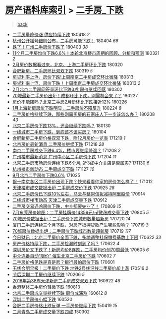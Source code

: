 [房产语料库索引](../../README.md)  > [二手房_下跌](二手房_下跌.md)
====
> [back](../README.md)

- [二手房量降价涨 供应持续下跌](http://jkwz.applinzi.com/ittc/7093173166174372881.html#%E4%BA%8C%E6%89%8B%E6%88%BF%E9%87%8F%E9%99%8D%E4%BB%B7%E6%B6%A8+%E4%BE%9B%E5%BA%94%E6%8C%81%E7%BB%AD%E4%B8%8B%E8%B7%8C) 180418 *2* 
- [杭州公开摇号细则公布，二手房可能下跌！](http://jkwz.applinzi.com/ittc/7088250502771115019.html#%E6%9D%AD%E5%B7%9E%E5%85%AC%E5%BC%80%E6%91%87%E5%8F%B7%E7%BB%86%E5%88%99%E5%85%AC%E5%B8%83%EF%BC%8C%E4%BA%8C%E6%89%8B%E6%88%BF%E5%8F%AF%E8%83%BD%E4%B8%8B%E8%B7%8C%EF%BC%81) 180404 *66* 
- [跌了！广州二手房价下跌了](http://jkwz.applinzi.com/ittc/7087827519564940304.html#%E8%B7%8C%E4%BA%86%EF%BC%81%E5%B9%BF%E5%B7%9E%E4%BA%8C%E6%89%8B%E6%88%BF%E4%BB%B7%E4%B8%8B%E8%B7%8C%E4%BA%86) 180403 *38* 
- [11个月二手房均价下跌6.6%！本轮北京楼市周期的回顾、分析和预测](http://jkwz.applinzi.com/ittc/7082979121640768523.html#11%E4%B8%AA%E6%9C%88%E4%BA%8C%E6%89%8B%E6%88%BF%E5%9D%87%E4%BB%B7%E4%B8%8B%E8%B7%8C6.6%25%EF%BC%81%E6%9C%AC%E8%BD%AE%E5%8C%97%E4%BA%AC%E6%A5%BC%E5%B8%82%E5%91%A8%E6%9C%9F%E7%9A%84%E5%9B%9E%E9%A1%BE%E3%80%81%E5%88%86%E6%9E%90%E5%92%8C%E9%A2%84%E6%B5%8B) 180321 *2* 
- [2月房价数据看过来，北京、上海二手房环比下跌](http://jkwz.applinzi.com/ittc/7082470864509731847.html#2%E6%9C%88%E6%88%BF%E4%BB%B7%E6%95%B0%E6%8D%AE%E7%9C%8B%E8%BF%87%E6%9D%A5%EF%BC%8C%E5%8C%97%E4%BA%AC%E3%80%81%E4%B8%8A%E6%B5%B7%E4%BA%8C%E6%89%8B%E6%88%BF%E7%8E%AF%E6%AF%94%E4%B8%8B%E8%B7%8C) 180320  
- [合肥新房、二手房环比双双下跌](http://jkwz.applinzi.com/ittc/7082328685954991115.html#%E5%90%88%E8%82%A5%E6%96%B0%E6%88%BF%E3%80%81%E4%BA%8C%E6%89%8B%E6%88%BF%E7%8E%AF%E6%AF%94%E5%8F%8C%E5%8F%8C%E4%B8%8B%E8%B7%8C) 180319 *5* 
- [房贷利率上浮，房价下跌!上周南京二手房成交环比微降](http://jkwz.applinzi.com/ittc/7079959802791068682.html#%E6%88%BF%E8%B4%B7%E5%88%A9%E7%8E%87%E4%B8%8A%E6%B5%AE%EF%BC%8C%E6%88%BF%E4%BB%B7%E4%B8%8B%E8%B7%8C%21%E4%B8%8A%E5%91%A8%E5%8D%97%E4%BA%AC%E4%BA%8C%E6%89%8B%E6%88%BF%E6%88%90%E4%BA%A4%E7%8E%AF%E6%AF%94%E5%BE%AE%E9%99%8D) 180313  
- [房贷利率上浮，房价下跌！上周南京二手房成交环比微降](http://jkwz.applinzi.com/ittc/7079887818585539594.html#%E6%88%BF%E8%B4%B7%E5%88%A9%E7%8E%87%E4%B8%8A%E6%B5%AE%EF%BC%8C%E6%88%BF%E4%BB%B7%E4%B8%8B%E8%B7%8C%EF%BC%81%E4%B8%8A%E5%91%A8%E5%8D%97%E4%BA%AC%E4%BA%8C%E6%89%8B%E6%88%BF%E6%88%90%E4%BA%A4%E7%8E%AF%E6%AF%94%E5%BE%AE%E9%99%8D) 180313 *2* 
- [2月北京二手房网签量环比下跌3成 房价继续回落](http://jkwz.applinzi.com/ittc/7075879017704326161.html#2%E6%9C%88%E5%8C%97%E4%BA%AC%E4%BA%8C%E6%89%8B%E6%88%BF%E7%BD%91%E7%AD%BE%E9%87%8F%E7%8E%AF%E6%AF%94%E4%B8%8B%E8%B7%8C3%E6%88%90+%E6%88%BF%E4%BB%B7%E7%BB%A7%E7%BB%AD%E5%9B%9E%E8%90%BD) 180302  
- [70城最新二手房价出炉！成都环比下跌，刚需机会来了？](http://jkwz.applinzi.com/ittc/7074713309108765702.html#70%E5%9F%8E%E6%9C%80%E6%96%B0%E4%BA%8C%E6%89%8B%E6%88%BF%E4%BB%B7%E5%87%BA%E7%82%89%EF%BC%81%E6%88%90%E9%83%BD%E7%8E%AF%E6%AF%94%E4%B8%8B%E8%B7%8C%EF%BC%8C%E5%88%9A%E9%9C%80%E6%9C%BA%E4%BC%9A%E6%9D%A5%E4%BA%86%EF%BC%9F) 180227  
- [房价不能降吗？北京二手房2月份环比下跌接近12%](http://jkwz.applinzi.com/ittc/7074444067230712849.html#%E6%88%BF%E4%BB%B7%E4%B8%8D%E8%83%BD%E9%99%8D%E5%90%97%EF%BC%9F%E5%8C%97%E4%BA%AC%E4%BA%8C%E6%89%8B%E6%88%BF2%E6%9C%88%E4%BB%BD%E7%8E%AF%E6%AF%94%E4%B8%8B%E8%B7%8C%E6%8E%A5%E8%BF%9112%25) 180226  
- [1月上海新房房价下跌明显，二手房价不降反升](http://jkwz.applinzi.com/ittc/7073613312753665031.html#1%E6%9C%88%E4%B8%8A%E6%B5%B7%E6%96%B0%E6%88%BF%E6%88%BF%E4%BB%B7%E4%B8%8B%E8%B7%8C%E6%98%8E%E6%98%BE%EF%BC%8C%E4%BA%8C%E6%89%8B%E6%88%BF%E4%BB%B7%E4%B8%8D%E9%99%8D%E5%8F%8D%E5%8D%87) 180224 *8* 
- [二手房价格持续下跌，那些刚需买房的石家庄人下一步该怎么办？](http://jkwz.applinzi.com/ittc/7067826063478883339.html#%E4%BA%8C%E6%89%8B%E6%88%BF%E4%BB%B7%E6%A0%BC%E6%8C%81%E7%BB%AD%E4%B8%8B%E8%B7%8C%EF%BC%8C%E9%82%A3%E4%BA%9B%E5%88%9A%E9%9C%80%E4%B9%B0%E6%88%BF%E7%9A%84%E7%9F%B3%E5%AE%B6%E5%BA%84%E4%BA%BA%E4%B8%8B%E4%B8%80%E6%AD%A5%E8%AF%A5%E6%80%8E%E4%B9%88%E5%8A%9E%EF%BC%9F) 180208 *43* 
- [北京二手房价下跌13%，还会继续下跌吗？](http://jkwz.applinzi.com/ittc/7064398406661702673.html#%E5%8C%97%E4%BA%AC%E4%BA%8C%E6%89%8B%E6%88%BF%E4%BB%B7%E4%B8%8B%E8%B7%8C13%25%EF%BC%8C%E8%BF%98%E4%BC%9A%E7%BB%A7%E7%BB%AD%E4%B8%8B%E8%B7%8C%E5%90%97%EF%BC%9F) 180130  
- [一线城市二手房下跌，到底该不该买房？](http://jkwz.applinzi.com/ittc/7054671022698005515.html#%E4%B8%80%E7%BA%BF%E5%9F%8E%E5%B8%82%E4%BA%8C%E6%89%8B%E6%88%BF%E4%B8%8B%E8%B7%8C%EF%BC%8C%E5%88%B0%E5%BA%95%E8%AF%A5%E4%B8%8D%E8%AF%A5%E4%B9%B0%E6%88%BF%EF%BC%9F) 180104  
- [合肥新房二手房价格双双下跌，附12月房价一览表](http://jkwz.applinzi.com/ittc/7048813770292331537.html#%E5%90%88%E8%82%A5%E6%96%B0%E6%88%BF%E4%BA%8C%E6%89%8B%E6%88%BF%E4%BB%B7%E6%A0%BC%E5%8F%8C%E5%8F%8C%E4%B8%8B%E8%B7%8C%EF%BC%8C%E9%99%8412%E6%9C%88%E6%88%BF%E4%BB%B7%E4%B8%80%E8%A7%88%E8%A1%A8) 171219 *1* 
- [北京房价最新消息 二手房价继续下跌](http://jkwz.applinzi.com/ittc/7048385846112158737.html#%E5%8C%97%E4%BA%AC%E6%88%BF%E4%BB%B7%E6%9C%80%E6%96%B0%E6%B6%88%E6%81%AF+%E4%BA%8C%E6%89%8B%E6%88%BF%E4%BB%B7%E7%BB%A7%E7%BB%AD%E4%B8%8B%E8%B7%8C) 171218 *28* 
- [南京二手房成交下跌6.4%，楼市要继续降温？](http://jkwz.applinzi.com/ittc/7044487148974113808.html#%E5%8D%97%E4%BA%AC%E4%BA%8C%E6%89%8B%E6%88%BF%E6%88%90%E4%BA%A4%E4%B8%8B%E8%B7%8C6.4%25%EF%BC%8C%E6%A5%BC%E5%B8%82%E8%A6%81%E7%BB%A7%E7%BB%AD%E9%99%8D%E6%B8%A9%EF%BC%9F) 171208 *2* 
- [广州楼市最新消息 广州中心区二手房价下跌](http://jkwz.applinzi.com/ittc/7043225038969373712.html#%E5%B9%BF%E5%B7%9E%E6%A5%BC%E5%B8%82%E6%9C%80%E6%96%B0%E6%B6%88%E6%81%AF+%E5%B9%BF%E5%B7%9E%E4%B8%AD%E5%BF%83%E5%8C%BA%E4%BA%8C%E6%89%8B%E6%88%BF%E4%BB%B7%E4%B8%8B%E8%B7%8C) 171204 *11* 
- [北京二手房市场房价连续下跌6个月, 近3成中介关店是否属实?](http://jkwz.applinzi.com/ittc/7041780467559302160.html#%E5%8C%97%E4%BA%AC%E4%BA%8C%E6%89%8B%E6%88%BF%E5%B8%82%E5%9C%BA%E6%88%BF%E4%BB%B7%E8%BF%9E%E7%BB%AD%E4%B8%8B%E8%B7%8C6%E4%B8%AA%E6%9C%88%2C+%E8%BF%913%E6%88%90%E4%B8%AD%E4%BB%8B%E5%85%B3%E5%BA%97%E6%98%AF%E5%90%A6%E5%B1%9E%E5%AE%9E%3F) 171130 *6* 
- [杭州楼市新动态 二手房成交下跌](http://jkwz.applinzi.com/ittc/7040592609402160145.html#%E6%9D%AD%E5%B7%9E%E6%A5%BC%E5%B8%82%E6%96%B0%E5%8A%A8%E6%80%81+%E4%BA%8C%E6%89%8B%E6%88%BF%E6%88%90%E4%BA%A4%E4%B8%8B%E8%B7%8C) 171127 *10* 
- [9月北京二手房价下跌0.6%](http://jkwz.applinzi.com/ittc/7028271859706102801.html#9%E6%9C%88%E5%8C%97%E4%BA%AC%E4%BA%8C%E6%89%8B%E6%88%BF%E4%BB%B7%E4%B8%8B%E8%B7%8C0.6%25) 171025  
- [银十南京各区二手房价出现下跌？快来看看你家的房价怎么样了！](http://jkwz.applinzi.com/ittc/7023493598652400656.html#%E9%93%B6%E5%8D%81%E5%8D%97%E4%BA%AC%E5%90%84%E5%8C%BA%E4%BA%8C%E6%89%8B%E6%88%BF%E4%BB%B7%E5%87%BA%E7%8E%B0%E4%B8%8B%E8%B7%8C%EF%BC%9F%E5%BF%AB%E6%9D%A5%E7%9C%8B%E7%9C%8B%E4%BD%A0%E5%AE%B6%E7%9A%84%E6%88%BF%E4%BB%B7%E6%80%8E%E4%B9%88%E6%A0%B7%E4%BA%86%EF%BC%81) 171012  
- [天津楼市成交数据出炉 二手房成交价下跌](http://jkwz.applinzi.com/ittc/7017197995626595345.html#%E5%A4%A9%E6%B4%A5%E6%A5%BC%E5%B8%82%E6%88%90%E4%BA%A4%E6%95%B0%E6%8D%AE%E5%87%BA%E7%82%89+%E4%BA%8C%E6%89%8B%E6%88%BF%E6%88%90%E4%BA%A4%E4%BB%B7%E4%B8%8B%E8%B7%8C) 170925 *28* 
- [北京二手房价已下跌10%左右，马云与蔡崇信拟减持阿里股份](http://jkwz.applinzi.com/ittc/7013192310161146640.html#%E5%8C%97%E4%BA%AC%E4%BA%8C%E6%89%8B%E6%88%BF%E4%BB%B7%E5%B7%B2%E4%B8%8B%E8%B7%8C10%25%E5%B7%A6%E5%8F%B3%EF%BC%8C%E9%A9%AC%E4%BA%91%E4%B8%8E%E8%94%A1%E5%B4%87%E4%BF%A1%E6%8B%9F%E5%87%8F%E6%8C%81%E9%98%BF%E9%87%8C%E8%82%A1%E4%BB%BD) 170914  
- [二线城市楼市动态 天津二手房成交量下跌](http://jkwz.applinzi.com/ittc/7012415735257891600.html#%E4%BA%8C%E7%BA%BF%E5%9F%8E%E5%B8%82%E6%A5%BC%E5%B8%82%E5%8A%A8%E6%80%81+%E5%A4%A9%E6%B4%A5%E4%BA%8C%E6%89%8B%E6%88%BF%E6%88%90%E4%BA%A4%E9%87%8F%E4%B8%8B%E8%B7%8C) 170912  
- [二手房交易遇冷房价下跌，中介都要失业了！](http://jkwz.applinzi.com/ittc/6999841664045417488.html#%E4%BA%8C%E6%89%8B%E6%88%BF%E4%BA%A4%E6%98%93%E9%81%87%E5%86%B7%E6%88%BF%E4%BB%B7%E4%B8%8B%E8%B7%8C%EF%BC%8C%E4%B8%AD%E4%BB%8B%E9%83%BD%E8%A6%81%E5%A4%B1%E4%B8%9A%E4%BA%86%EF%BC%81) 170809 *15* 
- [7月东莞房价地图：二手房挂牌价14359元/㎡微涨成交量下跌](http://jkwz.applinzi.com/ittc/6998381178581943312.html#7%E6%9C%88%E4%B8%9C%E8%8E%9E%E6%88%BF%E4%BB%B7%E5%9C%B0%E5%9B%BE%EF%BC%9A%E4%BA%8C%E6%89%8B%E6%88%BF%E6%8C%82%E7%89%8C%E4%BB%B714359%E5%85%83%2F%E3%8E%A1%E5%BE%AE%E6%B6%A8%E6%88%90%E4%BA%A4%E9%87%8F%E4%B8%8B%E8%B7%8C) 170805 *5* 
- [70城房价数据出炉：二手房价下跌城市数量超新房](http://jkwz.applinzi.com/ittc/6992304656775382032.html#70%E5%9F%8E%E6%88%BF%E4%BB%B7%E6%95%B0%E6%8D%AE%E5%87%BA%E7%82%89%EF%BC%9A%E4%BA%8C%E6%89%8B%E6%88%BF%E4%BB%B7%E4%B8%8B%E8%B7%8C%E5%9F%8E%E5%B8%82%E6%95%B0%E9%87%8F%E8%B6%85%E6%96%B0%E6%88%BF) 170720 *14* 
- [厦门二手房连续三个月下跌，对房产抵押贷款产生哪些影响？](http://jkwz.applinzi.com/ittc/6992152374318466065.html#%E5%8E%A6%E9%97%A8%E4%BA%8C%E6%89%8B%E6%88%BF%E8%BF%9E%E7%BB%AD%E4%B8%89%E4%B8%AA%E6%9C%88%E4%B8%8B%E8%B7%8C%EF%BC%8C%E5%AF%B9%E6%88%BF%E4%BA%A7%E6%8A%B5%E6%8A%BC%E8%B4%B7%E6%AC%BE%E4%BA%A7%E7%94%9F%E5%93%AA%E4%BA%9B%E5%BD%B1%E5%93%8D%EF%BC%9F) 170719 *3* 
- [70城房价数据出炉：二手房价下跌城市数量超新房](http://jkwz.applinzi.com/ittc/6991797846565979153.html#70%E5%9F%8E%E6%88%BF%E4%BB%B7%E6%95%B0%E6%8D%AE%E5%87%BA%E7%82%89%EF%BC%9A%E4%BA%8C%E6%89%8B%E6%88%BF%E4%BB%B7%E4%B8%8B%E8%B7%8C%E5%9F%8E%E5%B8%82%E6%95%B0%E9%87%8F%E8%B6%85%E6%96%B0%E6%88%BF) 170719 *117* 
- [今日财讯：北京二手房价全面下跌，多地调整社保缴费基数上下限](http://jkwz.applinzi.com/ittc/6982025713681957892.html#%E4%BB%8A%E6%97%A5%E8%B4%A2%E8%AE%AF%EF%BC%9A%E5%8C%97%E4%BA%AC%E4%BA%8C%E6%89%8B%E6%88%BF%E4%BB%B7%E5%85%A8%E9%9D%A2%E4%B8%8B%E8%B7%8C%EF%BC%8C%E5%A4%9A%E5%9C%B0%E8%B0%83%E6%95%B4%E7%A4%BE%E4%BF%9D%E7%BC%B4%E8%B4%B9%E5%9F%BA%E6%95%B0%E4%B8%8A%E4%B8%8B%E9%99%90) 170622 *33* 
- [房产价格持续下跌，二手房捡漏时刻到了吗？](http://jkwz.applinzi.com/ittc/6981993212473246725.html#%E6%88%BF%E4%BA%A7%E4%BB%B7%E6%A0%BC%E6%8C%81%E7%BB%AD%E4%B8%8B%E8%B7%8C%EF%BC%8C%E4%BA%8C%E6%89%8B%E6%88%BF%E6%8D%A1%E6%BC%8F%E6%97%B6%E5%88%BB%E5%88%B0%E4%BA%86%E5%90%97%EF%BC%9F) 170622 *4* 
- [深圳房价又下跌了！新房均价8连跌，二手房均价创70周最低](http://jkwz.applinzi.com/ittc/6975710773308294148.html#%E6%B7%B1%E5%9C%B3%E6%88%BF%E4%BB%B7%E5%8F%88%E4%B8%8B%E8%B7%8C%E4%BA%86%EF%BC%81%E6%96%B0%E6%88%BF%E5%9D%87%E4%BB%B78%E8%BF%9E%E8%B7%8C%EF%BC%8C%E4%BA%8C%E6%89%8B%E6%88%BF%E5%9D%87%E4%BB%B7%E5%88%9B70%E5%91%A8%E6%9C%80%E4%BD%8E) 170605 *6* 
- [中介连番自动“限价” 催生北京二手房价下跌](http://jkwz.applinzi.com/ittc/6974659497489335301.html#%E4%B8%AD%E4%BB%8B%E8%BF%9E%E7%95%AA%E8%87%AA%E5%8A%A8%E2%80%9C%E9%99%90%E4%BB%B7%E2%80%9D+%E5%82%AC%E7%94%9F%E5%8C%97%E4%BA%AC%E4%BA%8C%E6%89%8B%E6%88%BF%E4%BB%B7%E4%B8%8B%E8%B7%8C) 170602 *7* 
- [二手房价格见跌是喜是悲？银行最怕房价下跌](http://jkwz.applinzi.com/ittc/6974134001861133316.html#%E4%BA%8C%E6%89%8B%E6%88%BF%E4%BB%B7%E6%A0%BC%E8%A7%81%E8%B7%8C%E6%98%AF%E5%96%9C%E6%98%AF%E6%82%B2%EF%BC%9F%E9%93%B6%E8%A1%8C%E6%9C%80%E6%80%95%E6%88%BF%E4%BB%B7%E4%B8%8B%E8%B7%8C) 170601  
- [无线合肥早报｜二手房价下跌 地铁2号线沿线二手房价却上涨](http://jkwz.applinzi.com/ittc/6968153539711861764.html#%E6%97%A0%E7%BA%BF%E5%90%88%E8%82%A5%E6%97%A9%E6%8A%A5%EF%BD%9C%E4%BA%8C%E6%89%8B%E6%88%BF%E4%BB%B7%E4%B8%8B%E8%B7%8C+%E5%9C%B0%E9%93%812%E5%8F%B7%E7%BA%BF%E6%B2%BF%E7%BA%BF%E4%BA%8C%E6%89%8B%E6%88%BF%E4%BB%B7%E5%8D%B4%E4%B8%8A%E6%B6%A8) 170516 *2* 
- [节后深圳二手房价继续下跌](http://jkwz.applinzi.com/ittc/6931603857938580485.html#%E8%8A%82%E5%90%8E%E6%B7%B1%E5%9C%B3%E4%BA%8C%E6%89%8B%E6%88%BF%E4%BB%B7%E7%BB%A7%E7%BB%AD%E4%B8%8B%E8%B7%8C) 170206 *5* 
- [2016年第38周天津新房二手房成交双双下跌](http://jkwz.applinzi.com/ittc/6880639968602489860.html#2016%E5%B9%B4%E7%AC%AC38%E5%91%A8%E5%A4%A9%E6%B4%A5%E6%96%B0%E6%88%BF%E4%BA%8C%E6%89%8B%E6%88%BF%E6%88%90%E4%BA%A4%E5%8F%8C%E5%8F%8C%E4%B8%8B%E8%B7%8C) 160922 *46* 
- [香港整体二手房价轻微下跌](http://jkwz.applinzi.com/ittc/6865657241528697860.html#%E9%A6%99%E6%B8%AF%E6%95%B4%E4%BD%93%E4%BA%8C%E6%89%8B%E6%88%BF%E4%BB%B7%E8%BD%BB%E5%BE%AE%E4%B8%8B%E8%B7%8C) 160813  
- [北京二手房成交量持续下跌 房价或滞涨](http://jkwz.applinzi.com/ittc/6842890959226143748.html#%E5%8C%97%E4%BA%AC%E4%BA%8C%E6%89%8B%E6%88%BF%E6%88%90%E4%BA%A4%E9%87%8F%E6%8C%81%E7%BB%AD%E4%B8%8B%E8%B7%8C+%E6%88%BF%E4%BB%B7%E6%88%96%E6%BB%9E%E6%B6%A8) 160612 *8* 
- [深圳二手房价小幅下跌](http://jkwz.applinzi.com/ittc/6834217596383396869.html#%E6%B7%B1%E5%9C%B3%E4%BA%8C%E6%89%8B%E6%88%BF%E4%BB%B7%E5%B0%8F%E5%B9%85%E4%B8%8B%E8%B7%8C) 160520  
- [合肥二手房价格止跌反弹 一手房价继续下跌](http://jkwz.applinzi.com/ittc/547650611405919926.html#%E5%90%88%E8%82%A5%E4%BA%8C%E6%89%8B%E6%88%BF%E4%BB%B7%E6%A0%BC%E6%AD%A2%E8%B7%8C%E5%8F%8D%E5%BC%B9+%E4%B8%80%E6%89%8B%E6%88%BF%E4%BB%B7%E7%BB%A7%E7%BB%AD%E4%B8%8B%E8%B7%8C) 150419 *15* 
- [二月青岛二手房成交量下跌四成](http://jkwz.applinzi.com/ittc/547650611395430004.html#%E4%BA%8C%E6%9C%88%E9%9D%92%E5%B2%9B%E4%BA%8C%E6%89%8B%E6%88%BF%E6%88%90%E4%BA%A4%E9%87%8F%E4%B8%8B%E8%B7%8C%E5%9B%9B%E6%88%90) 150302  
